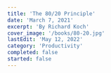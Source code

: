 ```yaml
---
title: 'The 80/20 Principle'
date: 'March 7, 2021'
excerpt: 'By Richard Koch'
cover_image: '/books/80-20.jpg'
lastEdit: 'May 12, 2022'
category: 'Productivity'
completed: false
started: false
---
```


